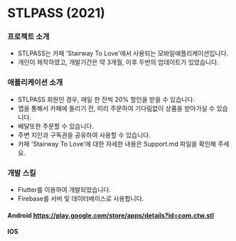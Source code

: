 # STLPASS (2021)

### 프로젝트 소개
- STLPASS는 카페 'Stairway To Love'에서 사용되는 모바일애플리케이션입니다.
- 개인이 제작하였고, 개발기간은 약 3개월, 이후 두번의 업데이트가 있었습니다.

### 애플리케이션 소개
- STLPASS 회원인 경우, 매일 한 잔씩 20% 할인을 받을 수 있습니다.
- 앱을 통해서 카페에 들리기 전, 미리 주문하여 기다림없이 상품을 받아가실 수 있습니다.
- 배달또한 주문할 수 있습니다.
- 주변 지인과 구독권을 공유하여 사용할 수 있습니다.
- 카페 'Stairway To Love'에 대한 자세한 내용은 Support.md 파일을 확인해 주세요.

### 개발 스킬
- Flutter를 이용하여 개발되었습니다.
- Firebase를 서버 및 데이터베이스로 사용합니다.

#### Android   https://play.google.com/store/apps/details?id=com.ctw.stl
#### IOS      
